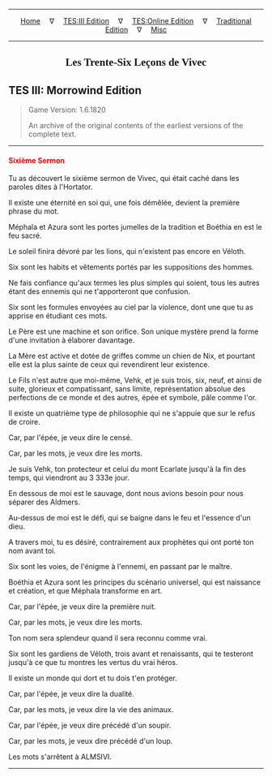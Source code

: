 
---

<!-- Jekyll Page Links -->

<center>
<a href="../../../../index.html">Home</a>
&emsp;&nabla;&emsp;
<a href="../../../index-tes3.html">TES:III Edition</a>
&emsp;&nabla;&emsp;
<a href="../../../index-teso.html">TES:Online Edition</a>
&emsp;&nabla;&emsp;
<a href="../../../index-traditional.html">Traditional Edition</a>
&emsp;&nabla;&emsp;
<a href="../../../index-misc.html">Misc</a>
</center>

<!-- Markdown Body Below: -->

---

<center>
<h2><span style="font-family:Georgia">Les Trente-Six Leçons de Vivec</span></h2>
</center>

## TES III: Morrowind Edition

> Game Version: 1.6.1820
>
> An archive of the original contents of the earliest versions of the complete text.

---

#### <span style="color:red">Sixième Sermon</span>

Tu as découvert le sixième sermon de Vivec, qui était caché dans les paroles dites à l'Hortator.

Il existe une éternité en soi qui, une fois démêlée, devient la première phrase du mot.

Méphala et Azura sont les portes jumelles de la tradition et Boéthia en est le feu sacré.

Le soleil finira dévoré par les lions, qui n'existent pas encore en Véloth.

Six sont les habits et vêtements portés par les suppositions des hommes.

Ne fais confiance qu'aux termes les plus simples qui soient, tous les autres étant des ennemis qui ne t'apporteront que confusion.

Six sont les formules envoyées au ciel par la violence, dont une que tu as apprise en étudiant ces mots.

Le Père est une machine et son orifice. Son unique mystère prend la forme d'une invitation à élaborer davantage.

La Mère est active et dotée de griffes comme un chien de Nix, et pourtant elle est la plus sainte de ceux qui revendirent leur existence.

Le Fils n'est autre que moi-même, Vehk, et je suis trois, six, neuf, et ainsi de suite, glorieux et compatissant, sans limite, représentation absolue des perfections de ce monde et des autres, épée et symbole, pâle comme l'or.

Il existe un quatrième type de philosophie qui ne s'appuie que sur le refus de croire.

Car, par l'épée, je veux dire le censé.

Car, par les mots, je veux dire les morts.

Je suis Vehk, ton protecteur et celui du mont Ecarlate jusqu'à la fin des temps, qui viendront au 3 333e jour.

En dessous de moi est le sauvage, dont nous avions besoin pour nous séparer des Aldmers.

Au-dessus de moi est le défi, qui se baigne dans le feu et l'essence d'un dieu.

A travers moi, tu es désiré, contrairement aux prophètes qui ont porté ton nom avant toi.

Six sont les voies, de l'énigme à l'ennemi, en passant par le maître.

Boéthia et Azura sont les principes du scénario universel, qui est naissance et création, et que Méphala transforme en art.

Car, par l'épée, je veux dire la première nuit.

Car, par les mots, je veux dire les morts.

Ton nom sera splendeur quand il sera reconnu comme vrai.

Six sont les gardiens de Véloth, trois avant et renaissants, qui te testeront jusqu'à ce que tu montres les vertus du vrai héros.

Il existe un monde qui dort et tu dois t'en protéger.

Car, par l'épée, je veux dire la dualité.

Car, par les mots, je veux dire la vie des animaux.

Car, par l'épée, je veux dire précédé d'un soupir.

Car, par les mots, je veux dire précédé d'un loup.

Les mots s'arrêtent à ALMSIVI.

---
